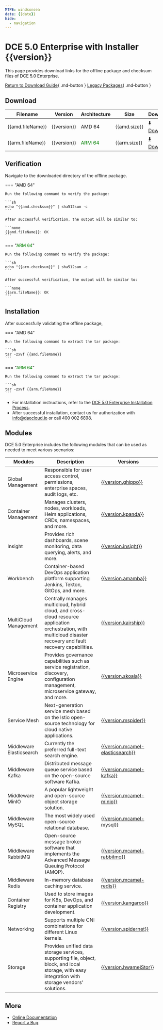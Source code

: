 ```yaml
---
MTPE: windsonsea
date: {{date}}
hide:
  - navigation
---
```


# DCE 5.0 Enterprise with Installer {{version}}

This page provides download links for the offline package and checksum files of DCE 5.0 Enterprise.

[Return to Download Guide](../index.md#_2){ .md-button }
[Legacy Packages](./dce5-installer-history.md){ .md-button }

## Download

| Filename | Version | Architecture | Size | Download | Date |
| -------- | ------- | ------------ | --------- | -------- | ----------- |
| {{amd.fileName}} | {{version}} | AMD 64 | {{amd.size}} | [:arrow_down: Download]({{amd.downloadLink}}) | {{date}} |
| {{arm.fileName}} | {{version}} | <font color="green">ARM 64</font> | {{arm.size}} | [:arrow_down: Download]({{arm.downloadLink}}) | {{date}} |

## Verification

Navigate to the downloaded directory of the offline package.

=== "AMD 64"

    Run the following command to verify the package:

    ```sh
    echo "{{amd.checksum}}" | sha512sum -c
    ```

    After successful verification, the output will be similar to:

    ```none
    {{amd.fileName}}: OK
    ```

=== "<font color="green">ARM 64</font>"

    Run the following command to verify the package:

    ```sh
    echo "{{arm.checksum}}" | sha512sum -c
    ```

    After successful verification, the output will be similar to:

    ```none
    {{arm.fileName}}: OK
    ```

## Installation

After successfully validating the offline package,

=== "AMD 64"

    Run the following command to extract the tar package:

    ```sh
    tar -zxvf {{amd.fileName}}
    ```

=== "<font color="green">ARM 64</font>"

    Run the following command to extract the tar package:

    ```sh
    tar -zxvf {{arm.fileName}}
    ```

- For installation instructions, refer to the [DCE 5.0 Enterprise Installation Process](../../install/commercial/start-install.md).
- After successful installation, contact us for authorization with <info@daocloud.io> or call 400 002 6898.

## Modules

DCE 5.0 Enterprise includes the following modules that can be used as needed to meet various scenarios:

| Modules | Description | Versions |
| ------- | ----------- | -------- |
| Global Management | Responsible for user access control, permissions, enterprise spaces, audit logs, etc. | [{{version.ghippo}}](../../ghippo/intro/release-notes.md#{{version.ghippo.ap}}) |
| Container Management| Manages clusters, nodes, workloads, Helm applications, CRDs, namespaces, and more. | [{{version.kpanda}}](../../kpanda/intro/release-notes.md#{{version.kpanda.ap}}) |
| Insight | Provides rich dashboards, scene monitoring, data querying, alerts, and more. | [{{version.insight}}](../../insight/intro/release-notes.md#{{version.insight.ap}}) |
| Workbench | Container-based DevOps application platform supporting Jenkins, Tekton, GitOps, and more. | [{{version.amamba}}](../../amamba/intro/release-notes.md#{{version.amamba.ap}}) |
| MultiCloud Management | Centrally manages multicloud, hybrid cloud, and cross-cloud resource application orchestration, with multicloud disaster recovery and fault recovery capabilities. | [{{version.kairship}}](../../kairship/intro/release-notes.md#{{version.kairship.ap}}) |
| Microservice Engine | Provides governance capabilities such as service registration, discovery, configuration management, microservice gateway, and more. | [{{version.skoala}}](../../skoala/intro/release-notes.md#{{version.skoala.ap}}) |
| Service Mesh | Next-generation service mesh based on the Istio open-source technology for cloud native applications. | [{{version.mspider}}](../../mspider/intro/release-notes.md#{{version.mspider.ap}}) |
| Middleware Elasticsearch | Currently the preferred full-text search engine. | [{{version.mcamel-elasticsearch}}](../../middleware/elasticsearch/release-notes.md#{{version.mcamel-elasticsearch.ap}}) |
| Middleware Kafka | Distributed message queue service based on the open-source software Kafka. | [{{version.mcamel-kafka}}](../../middleware/kafka/release-notes.md#{{version.mcamel-kafka.ap}}) |
| Middleware MinIO | A popular lightweight and open-source object storage solution. | [{{version.mcamel-minio}}](../../middleware/minio/release-notes.md#{{version.mcamel-minio.ap}}) |
| Middleware MySQL | The most widely used open-source relational database. | [{{version.mcamel-mysql}}](../../middleware/mysql/release-notes.md#{{version.mcamel-mysql.ap}}) |
| Middleware RabbitMQ | Open-source message broker software that implements the Advanced Message Queuing Protocol (AMQP). | [{{version.mcamel-rabbitmq}}](../../middleware/rabbitmq/release-notes.md#{{version.mcamel-rabbitmq.ap}}) |
| Middleware Redis | In-memory database caching service. | [{{version.mcamel-redis}}](../../middleware/redis/release-notes.md#{{version.mcamel-redis.ap}}) |
| Container Registry | Used to store images for K8s, DevOps, and container application development. | [{{version.kangaroo}}](../../kangaroo/intro/release-notes.md) |
| Networking | Supports multiple CNI combinations for different Linux kernels. | [{{version.spidernet}}](../../network/intro/release-notes.md) |
| Storage | Provides unified data storage services, supporting file, object, block, and local storage, with easy integration with storage vendors' solutions. | [{{version.hwameiStor}}](../../storage/hwameistor/release-notes.md) |

## More

- [Online Documentation](../../dce/index.md)
- [Report a Bug](https://github.com/DaoCloud/DaoCloud-docs/issues)
